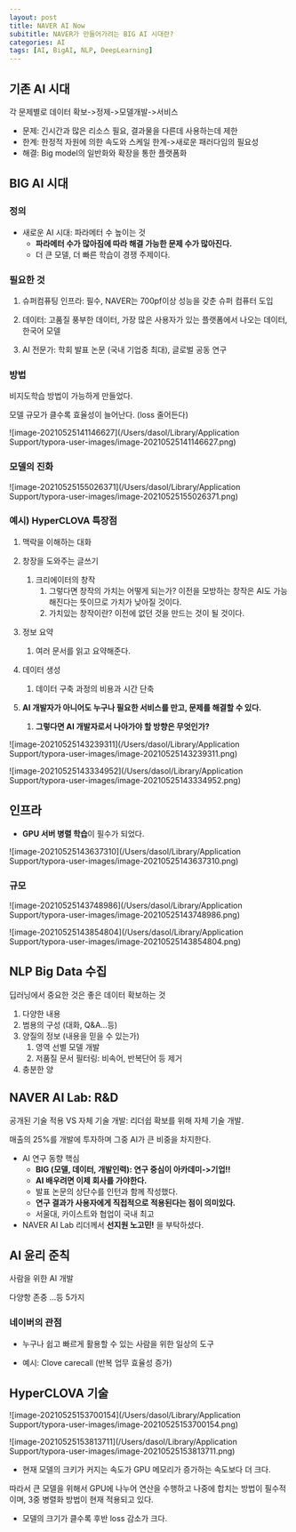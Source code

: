 ```yaml
---
layout: post
title: NAVER AI Now
subititle: NAVER가 만들어가려는 BIG AI 시대란?
categories: AI
tags: [AI, BigAI, NLP, DeepLearning]
---
```

## 기존 AI 시대

각 문제별로 데이터 확보->정제->모델개발->서비스

* 문제: 긴시간과 많은 리소스 필요, 결과물을 다른데 사용하는데 제한
* 한계: 한정적 자원에 의한 속도와 스케일 한계->새로운 패러다임의 필요성
* 해결: Big model의 일반화와 확장을 통한 플랫폼화

## BIG AI 시대

### 정의

* 새로운 AI 시대: 파라메터 수 높이는 것
  * **파라메터 수가 많아짐에 따라 해결 가능한 문제 수가 많아진다.** 
  * 더 큰 모델, 더 빠른 학습이 경쟁 주제이다.

### 필요한 것

1. 슈퍼컴퓨팅 인프라: 필수, NAVER는 700pf이상 성능을 갖춘 슈퍼 컴퓨터 도입

2. 데이터: 고품질 풍부한 데이터, 가장 많은 사용자가 있는 플랫폼에서 나오는 데이터, 한국어 모델
3. AI 전문가: 학회 발표 논문 (국내 기업중 최대), 글로벌 공동 연구

### 방법

비지도학습 방법이 가능하게 만들었다.

모델 규모가 클수록 효율성이 늘어난다. (loss 줄어든다)

![image-20210525141146627](/Users/dasol/Library/Application Support/typora-user-images/image-20210525141146627.png)

### 모델의 진화

![image-20210525155026371](/Users/dasol/Library/Application Support/typora-user-images/image-20210525155026371.png)



### 예시) HyperCLOVA 특장점

1. 맥락을 이해하는 대화
2. 창장을 도와주는 글쓰기
   1. 크리에이터의 창작
      1. 그렇다면 창작의 가치는 어떻게 되는가? 이전을 모방하는 창작은 AI도 가능해진다는 뜻이므로 가치가 낮아질 것이다.
      2. 가치있는 창작이란? 이전에 없던 것을 만드는 것이 될 것이다.

3. 정보 요약
   1. 여러 문서를 읽고 요약해준다.
4. 데이터 생성
   1. 데이터 구축 과정의 비용과 시간 단축
5. **AI 개발자가 아니어도 누구나 필요한 서비스를 만고, 문제를 해결할 수 있다.**
   1. **그렇다면 AI 개발자로서 나아가야 할 방향은 무엇인가?**

![image-20210525143239311](/Users/dasol/Library/Application Support/typora-user-images/image-20210525143239311.png)

![image-20210525143334952](/Users/dasol/Library/Application Support/typora-user-images/image-20210525143334952.png)



## 인프라

* **GPU 서버 병렬 학습**이 필수가 되었다.

![image-20210525143637310](/Users/dasol/Library/Application Support/typora-user-images/image-20210525143637310.png)

### 규모

![image-20210525143748986](/Users/dasol/Library/Application Support/typora-user-images/image-20210525143748986.png)

![image-20210525143854804](/Users/dasol/Library/Application Support/typora-user-images/image-20210525143854804.png)

## NLP Big Data 수집

딥러닝에서 중요한 것은 좋은 데이터 확보하는 것

1. 다양한 내용
2. 범용의 구성 (대화, Q&A...등)
3. 양질의 정보 (내용을 믿을 수 있는가)
   1. 영역 선별 모델 개발
   2. 저품질 문서 필터링: 비속어, 반복단어 등 제거
4. 충분한 양

## NAVER AI Lab: R&D

공개된 기술 적용 VS 자체 기술 개발: 리더쉽 확보를 위해 자체 기술 개발. 

매출의 25%를 개발에 투자하며 그중 AI가 큰 비중을 차지한다.

* AI 연구 동향 핵심
  * **BIG (모델, 데이터, 개발인력): 연구 중심이 아카데미->기업!!**
  * **AI 배우려면 이제 회사를 가야한다.**
  * 발표 논문의 상단수를 인턴과 함께 작성했다.
  * **연구 결과가 사용자에게 직접적으로 적용된다는 점이 의미있다.**
  * 서울대, 카이스트와 협업이 국내 최고
* NAVER AI Lab 리더께서 **선지원 노고민!** 을 부탁하셨다.

## AI 윤리 준칙 

사람을 위한 AI 개발

다양항 존중 ...등 5가지

### 네이버의 관점

* 누구나 쉽고 빠르게 활용할 수 있는 사람을 위한 일상의 도구

* 예시: Clove carecall (반복 업무 효율성 증가)

## HyperCLOVA 기술

![image-20210525153700154](/Users/dasol/Library/Application Support/typora-user-images/image-20210525153700154.png)

![image-20210525153813711](/Users/dasol/Library/Application Support/typora-user-images/image-20210525153813711.png)

* 현재 모델의 크키가 커지는 속도가 GPU 메모리가 증가하는 속도보다 더 크다.

따라서 큰 모델을 위해서 GPU에 나누어 연산을 수행하고 나중에 합치는 방법이 필수적이며, 3중 병렬화 방법이 현재 적용되고 있다.

* 모델의 크기가 클수록 후반 loss 감소가 크다.


